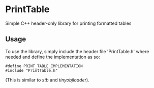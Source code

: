 # PrintTable
Simple C++ header-only library for printing formatted tables

## Usage
To use the library, simply include the header file 'PrintTable.h' where needed and define the implementation as so:
~~~~
#define PRINT_TABLE_IMPLEMENTATION
#include "PrintTable.h"
~~~~
(This is similar to *stb* and *tinyobjloader*).